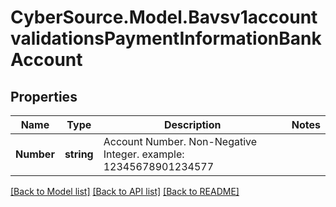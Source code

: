 # CyberSource.Model.Bavsv1accountvalidationsPaymentInformationBankAccount
## Properties

Name | Type | Description | Notes
------------ | ------------- | ------------- | -------------
**Number** | **string** | Account Number.  Non-Negative Integer. example: 12345678901234577  | 

[[Back to Model list]](../README.md#documentation-for-models) [[Back to API list]](../README.md#documentation-for-api-endpoints) [[Back to README]](../README.md)

